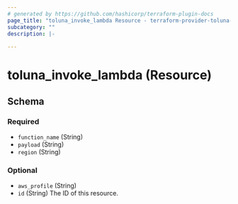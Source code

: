 ```yaml
---
# generated by https://github.com/hashicorp/terraform-plugin-docs
page_title: "toluna_invoke_lambda Resource - terraform-provider-toluna-v2"
subcategory: ""
description: |-
  
---
```


# toluna_invoke_lambda (Resource)





<!-- schema generated by tfplugindocs -->
## Schema

### Required

- `function_name` (String)
- `payload` (String)
- `region` (String)

### Optional

- `aws_profile` (String)
- `id` (String) The ID of this resource.


